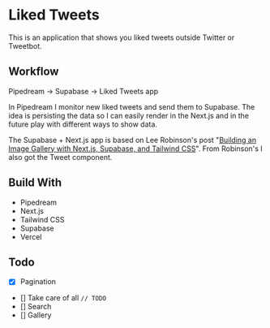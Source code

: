 # Liked Tweets

This is an application that shows you liked tweets outside Twitter or Tweetbot.

## Workflow

Pipedream -> Supabase -> Liked Tweets app

In Pipedream I monitor new liked tweets and send them to Supabase. The idea is persisting the data so I can easily render in the Next.js and in the future play with different ways to show data.

The Supabase + Next.js app is based on Lee Robinson's post "[Building an Image Gallery with Next.js, Supabase, and Tailwind CSS](https://leerob.io/blog/image-gallery-supabase-tailwind-nextjs)". From Robinson's I also got the Tweet component.

## Build With

- Pipedream
- Next.js
- Tailwind CSS
- Supabase
- Vercel

## Todo

- [X] Pagination
- [] Take care of all `// TODO`
- [] Search
- [] Gallery